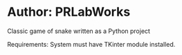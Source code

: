 # Author: PRLabWorks
Classic game of snake written as a Python project

Requirements: System must have TKinter module installed.
